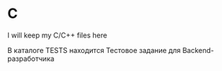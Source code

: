 # C
I will keep my C/C++ files here


В каталоге TESTS находится Тестовое задание для Backend-разработчика
